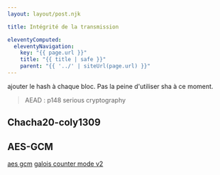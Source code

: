 ```yaml
---
layout: layout/post.njk

title: Intégrité de la transmission

eleventyComputed:
  eleventyNavigation:
    key: "{{ page.url }}"
    title: "{{ title | safe }}"
    parent: "{{ '../' | siteUrl(page.url) }}"
---
```


ajouter le hash à chaque bloc. Pas la peine d'utiliser sha à ce moment.

> AEAD : p148 serious cryptography
## Chacha20-coly1309

## AES-GCM

[aes gcm](https://www.youtube.com/watch?v=g_eY7JXOc8U)
[galois counter mode v2](https://www.youtube.com/watch?v=R2SodepLWLg&t=0s)
